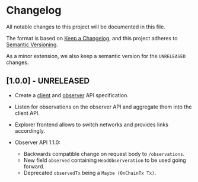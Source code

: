 # Changelog

All notable changes to this project will be documented in this file.

The format is based on [Keep a Changelog](https://keepachangelog.com/en/1.0.0/),
and this project adheres to [Semantic Versioning](https://semver.org/spec/v2.0.0.html).

As a minor extension, we also keep a semantic version for the `UNRELEASED`
changes.

## [1.0.0] - UNRELEASED

- Create a [client](api/client-api.yaml) and [observer](api/observer-api.yaml) API specification.

- Listen for observations on the observer API and aggregate them into the client API.

- Explorer frontend allows to switch networks and provides links accordingly.

- Observer API 1.1.0:
  - Backwards compatible change on request body to `/observations`.
  - New field `observed` containing `HeadObserveration` to be used going forward.
  - Deprecated `observedTx` being a `Maybe (OnChainTx Tx)`.
